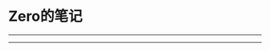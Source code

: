 # Zero的笔记

---



<div id="text" style="font-family: Helvetica, 'Hiragino Sans GB', 'Microsoft Yahei', '微软雅黑', Arial, sans-serif;"></div>



---

<p id="img"></p>

<p id="day" style="color: #8c8c8c;text-align: right"></p>



<script>
    var mykey = "f7c47ddd88ca4a0c5d6d787e2214c6fb";
        $.get("https://api.tianapi.com/txapi/one/index",{key:mykey},function (data) {
            if(data.code==200){
                var imgSrc = data.newslist[0].imgurl;
                var path = '<img src="'+imgSrc+'"style="height:550px;width:980px;"/>';
                $("#img").html(path);
                $("#text").html(data.newslist[0].word);
                $("#day").html(data.newslist[0].date)
            }
        });</script>

